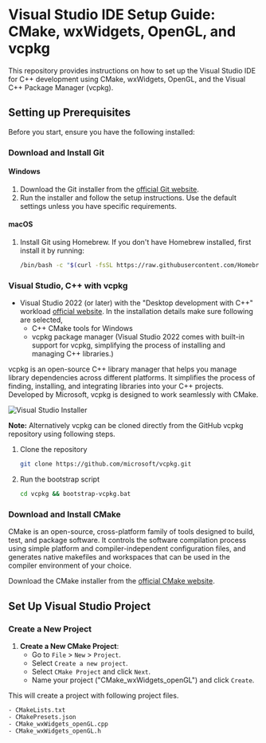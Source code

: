 # Visual Studio IDE Setup Guide: CMake, wxWidgets, OpenGL, and vcpkg
 This repository provides instructions on how to set up the Visual Studio IDE for C++ development using CMake, wxWidgets, OpenGL, and the Visual C++ Package Manager (vcpkg).

## Setting up Prerequisites

Before you start, ensure you have the following installed:

###  Download and Install Git

#### Windows

1. Download the Git installer from the [official Git website](https://git-scm.com/downloads).
2. Run the installer and follow the setup instructions. Use the default settings unless you have specific requirements.

#### macOS

1. Install Git using Homebrew. If you don't have Homebrew installed, first install it by running:

   ```bash
   /bin/bash -c "$(curl -fsSL https://raw.githubusercontent.com/Homebrew/install/HEAD/install.sh)"

### Visual Studio, C++ with vcpkg

- Visual Studio 2022 (or later) with the "Desktop development with C++" workload [official website](https://visualstudio.microsoft.com/downloads/).
    In the installation details make sure following are selected,
    - C++ CMake tools for Windows
    - vcpkg package manager (Visual Studio 2022 comes with built-in support for vcpkg, simplifying the process of installing and managing C++ libraries.)

vcpkg is an open-source C++ library manager that helps you manage library dependencies across different platforms. It simplifies the process of finding, installing, and integrating libraries into your C++ projects. Developed by Microsoft, vcpkg is designed to work seamlessly with CMake.

![Visual Studio Installer](images/visual_studio_installer.jpg)

**Note:** Alternatively vcpkg can be cloned directly from the GitHub vcpkg repository using following steps.

1. Clone the repository

    ```bash
    git clone https://github.com/microsoft/vcpkg.git
    ```

2. Run the bootstrap script

    ```bash
    cd vcpkg && bootstrap-vcpkg.bat
    ```

###  Download and Install CMake

CMake is an open-source, cross-platform family of tools designed to build, test, and package software. It controls the software compilation process using simple platform and compiler-independent configuration files, and generates native makefiles and workspaces that can be used in the compiler environment of your choice.

Download the CMake installer from the [official CMake website](https://cmake.org/download/).


## Set Up Visual Studio Project

### Create a New Project

1. **Create a New CMake Project**:
   - Go to `File` > `New` > `Project`.
   - Select `Create a new project`.
   - Select `CMake Project` and click `Next`.
   - Name your project ("CMake_wxWidgets_openGL") and click `Create`.

This will create a project with following project files.

    - CMakeLists.txt
    - CMakePresets.json
    - CMake_wxWidgets_openGL.cpp
    - CMake_wxWidgets_openGL.h






